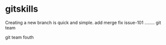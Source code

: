 # gitskills
Creating a new branch is quick and simple.
add merge
fix issue-101
........
git team

git team fouth
